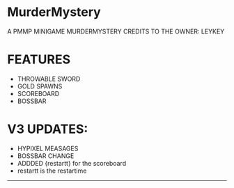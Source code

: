# MurderMystery
A PMMP MINIGAME MURDERMYSTERY
CREDITS TO THE OWNER: LEYKEY
# FEATURES
- THROWABLE SWORD
- GOLD SPAWNS
- SCOREBOARD
- BOSSBAR
# V3 UPDATES:
- HYPIXEL MEASAGES
- BOSSBAR CHANGE
- ADDDED {restartt} for the scoreboard
- restartt is the restartime
------------------------------------
